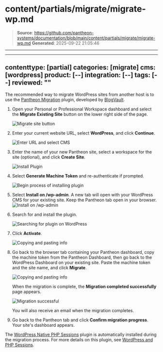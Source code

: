 # content/partials/migrate/migrate-wp.md

> **Source**: https://github.com/pantheon-systems/documentation/blob/main/content/partials/migrate/migrate-wp.md
> **Generated**: 2025-09-22 21:05:46

---

---
contenttype: [partial]
categories: [migrate]
cms: [wordpress]
product: [--]
integration: [--]
tags: [--]
reviewed: ""
---


The recommended way to migrate WordPress sites from another host is to use the [Pantheon Migration](https://wordpress.org/plugins/bv-pantheon-migration/) plugin, developed by [BlogVault](https://blogvault.net/).

<Accordion title="Watch: Guided WordPress Migrations" id="wp-video" icon="facetime-video">

<Youtube src="ksg1XkH1da8" title="Guided WordPress Migrations" />

</Accordion>

1. Open your Personal or Professional Workspace dashboard and select the **Migrate Existing Site** button on the lower right side of the page.

   ![Migrate site button](../../../images/dashboard/new-dashboard/2024/migrate-site-button.png)

1. Enter your current website URL, select **WordPress**, and click **Continue**.

   ![Enter URL and select CMS](../../../images/migrate-site-cms.png)

1. Enter the name of your new Pantheon site, select a workspace for the site (optional), and click **Create Site**.

   ![Install Plugin](../../../images/migrate-site-info.png)

1. Select **Generate Machine Token** and re-authenticate if prompted.

   ![Begin process of installing plugin](../../../images/migrate-site-wp-plugin.png)

1. Select **Install on /wp-admin**.  A new tab will open with your WordPress CMS for your existing site. Keep the Pantheon tab open in your browser.
   ![Install on /wp-admin](../../../images/migrate-site-wp-install.png)

1. Search for and install the plugin.

   ![Searching for plugin on WordPress](../../../images/migrate-site-wp-search-plugin.png)

1. Click **Activate**.

   ![Copying and pasting info](../../../images/migrate-site-wp-activate.png)

1. Go back to the browser tab containing your Pantheon dashboard, copy the machine token from the Pantheon Dashboard, then go back to the WordPress Dashboard on your existing site. Paste the machine token and the site name, and click **Migrate**.

   ![Copying and pasting info](../../../images/migrate-site-wp-activate-info.png)

   When the migration is complete, the **Migration completed successfully** page appears.

   ![Migration successful](../../../images/migrate-site-wp-successful.png)

   You will also receive an email when the migration completes. 

1. Go back to the Pantheon tab and click **Confirm migration progress**.  Your site's dashboard appears.

<Alert title="Note" type="info">

The [WordPress Native PHP Sessions](https://wordpress.org/plugins/wp-native-php-sessions) plugin is automatically installed during the migration process. For more details on this plugin, see [WordPress and PHP Sessions](/guides/php/wordpress-sessions).

</Alert>
